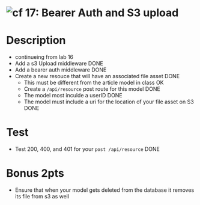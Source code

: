 ![cf](http://i.imgur.com/7v5ASc8.png) 17: Bearer Auth and S3 upload
=====================================

# Description
* continueing from lab 16
* Add a s3 Upload middleware DONE
* Add a bearer auth middleware DONE
* Create a new resouce that will have an associated file asset DONE
   * This must be different from the article model in class OK
  * Create a `/api/resource` post route for this model DONE
  * The model most inculde a userID DONE
  * The model must include a uri for the location of your file asset on S3 DONE

# Test
* Test 200, 400, and 401 for your `post /api/resource`  DONE

# Bonus 2pts
* Ensure that when your model gets deleted from the database it removes its file from s3 as well
